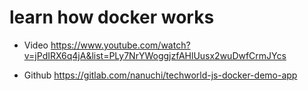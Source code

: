 # learn how docker works

- Video
https://www.youtube.com/watch?v=jPdIRX6q4jA&list=PLy7NrYWoggjzfAHlUusx2wuDwfCrmJYcs

- Github
https://gitlab.com/nanuchi/techworld-js-docker-demo-app